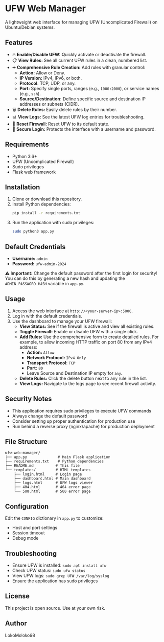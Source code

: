 # UFW Web Manager

A lightweight web interface for managing UFW (Uncomplicated Firewall) on Ubuntu/Debian systems.

## Features

- 🔥 **Enable/Disable UFW:** Quickly activate or deactivate the firewall.
- 📋 **View Rules:** See all current UFW rules in a clean, numbered list.
- ➕ **Comprehensive Rule Creation:** Add rules with granular control:
  - **Action:** Allow or Deny.
  - **IP Version:** IPv4, IPv6, or both.
  - **Protocol:** TCP, UDP, or any.
  - **Port:** Specify single ports, ranges (e.g., `1000:2000`), or service names (e.g., `ssh`).
  - **Source/Destination:** Define specific source and destination IP addresses or subnets (CIDR).
- 🗑️ **Delete Rules:** Easily delete rules by their number.
- 📊 **View Logs:** See the latest UFW log entries for troubleshooting.
- 🔄 **Reset Firewall:** Reset UFW to its default state.
- 🔐 **Secure Login:** Protects the interface with a username and password.

## Requirements

- Python 3.6+
- UFW (Uncomplicated Firewall)
- Sudo privileges
- Flask web framework

## Installation

1.  Clone or download this repository.
2.  Install Python dependencies:
    ```bash
    pip install -r requirements.txt
    ```
3.  Run the application with sudo privileges:
    ```bash
    sudo python3 app.py
    ```

## Default Credentials

- **Username:** `admin`
- **Password:** `ufw-admin-2024`

**⚠️ Important:** Change the default password after the first login for security! You can do this by generating a new hash and updating the `ADMIN_PASSWORD_HASH` variable in `app.py`.

## Usage

1.  Access the web interface at `http://<your-server-ip>:5000`.
2.  Log in with the default credentials.
3.  Use the dashboard to manage your UFW firewall:
    -   **View Status:** See if the firewall is active and view all existing rules.
    -   **Toggle Firewall:** Enable or disable UFW with a single click.
    -   **Add Rules:** Use the comprehensive form to create detailed rules. For example, to allow incoming HTTP traffic on port 80 from any IPv4 address:
        -   **Action:** `Allow`
        -   **Network Protocol:** `IPv4 Only`
        -   **Transport Protocol:** `TCP`
        -   **Port:** `80`
        -   Leave Source and Destination IP empty for `any`.
    -   **Delete Rules:** Click the delete button next to any rule in the list.
    -   **View Logs:** Navigate to the logs page to see recent firewall activity.

## Security Notes

- This application requires sudo privileges to execute UFW commands
- Always change the default password
- Consider setting up proper authentication for production use
- Run behind a reverse proxy (nginx/apache) for production deployment

## File Structure

```
ufw-web-manager/
├── app.py              # Main Flask application
├── requirements.txt    # Python dependencies
├── README.md          # This file
└── templates/         # HTML templates
    ├── login.html     # Login page
    ├── dashboard.html # Main dashboard
    ├── logs.html      # UFW logs viewer
    ├── 404.html       # 404 error page
    └── 500.html       # 500 error page
```

## Configuration

Edit the `CONFIG` dictionary in `app.py` to customize:
- Host and port settings
- Session timeout
- Debug mode

## Troubleshooting

- Ensure UFW is installed: `sudo apt install ufw`
- Check UFW status: `sudo ufw status`
- View UFW logs: `sudo grep UFW /var/log/syslog`
- Ensure the application has sudo privileges

## License

This project is open source. Use at your own risk.

## Author

LokoMoloko98
